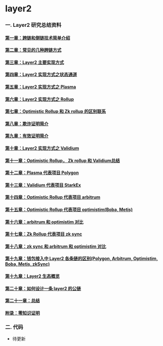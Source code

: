 # layer2
### 一. Layer2 研究总结资料

#### [第一章：跨链和侧链技术简单介绍](https://github.com/guoshijiang/layer2/blob/main/src/cross-chain.md)
#### [第二章：常见的几种跨链方式](https://github.com/guoshijiang/layer2/blob/main/src/normal-crosschain.md)
#### [第三章：Layer2 主要实现方式](https://github.com/guoshijiang/layer2/blob/main/src/layer2-main.md)
#### [第四章：Layer2 实现方式之状态通道]()
#### [第五章：Layer2 实现方式之 Plasma]()
#### [第六章：Layer2 实现方式之 Rollup]()
#### [第七章：Optimistic Rollup 和 Zk rollup 的区别联系]()
#### [第八章：欺诈证明简介]()
#### [第九章：有效证明简介]()
#### [第十章：Layer2 实现方式之 Validium]()
#### [第十一章：Optimistic Rollup， Zk rollup 和 Validium总结]()
#### [第十二章：Plasma 代表项目 Polygon]()
#### [第十三章：Validium 代表项目  StarkEx]()
#### [第十四章：Optimistic Rollup 代表项目  arbitrum]()
#### [第十五章：Optimistic Rollup 代表项目 optimistim(Boba,  Metis)]()
#### [第十六章：arbitrum 和 optimistim 对比]()
#### [第十七章：Zk Rollup 代表项目 zk sync]()
#### [第十八章：zk sync 和 arbitrum 和 optimistim 对比]()
#### [第十九章：钱包接入中 Layer2 各条链的区别(Polygon,  Arbitrum, Optimistim,  Boba,  Metis,  zkSync)]()
#### [第十九章：Layer2 生态概览]()
#### [第二十章：如何设计一条 layer2 的公链]()
#### [第二十一章：总结]()
#### [附录：零知识证明](https://github.com/guoshijiang/cryptography)


### 二. 代码

- 待更新


